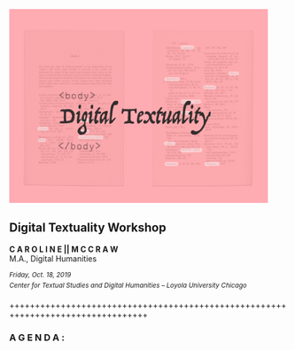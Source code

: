 <img src="https://github.com/cmccraw/digitalTextuality/blob/master/cmccraw_digitext_workshop%20copy.jpg" height="350">

## Digital Textuality Workshop

**C A R O L I N E || M C C R A W**</br>
M.A., Digital Humanities

<sup>_Friday, Oct. 18, 2019</br>
Center for Textual Studies and Digital Humanities – Loyola University Chicago_</sup>

+++++++++++++++++++++++++++++++++++++++++++++++++++++++++++++++++++++++++++++++++

### A G E N D A :

